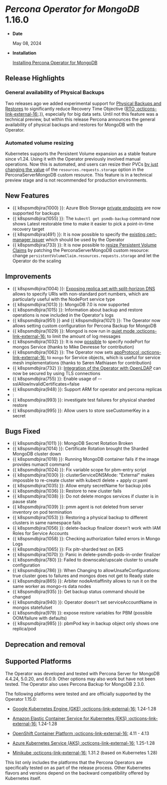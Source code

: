 # *Percona Operator for MongoDB* 1.16.0

* **Date**

    May 08, 2024

* **Installation**

    [Installing Percona Operator for MongoDB](../System-Requirements.md#installation-guidelines)

## Release Highlights

### General availability of Physical Backups

Two releases ago we added experimental support for [Physical Backups and Restores](../backups.md#physical) to significantly reduce Recovery Time Objective ([RTO :octicons-link-external-16:](https://www.percona.com/blog/backups-and-disaster-recovery/#:~:text=Recovery%20time%20objective%20(RTO)%20is,afford%20to%20lose%20after%20recovery).)), especially for big data sets. Until not this feature was a technical preview, but within this release Percona announces the general availability of physical backups and restores for MongoDB with the Operator.

### Automated volume resizing

Kubernetes supports the Persistent Volume expansion as a stable feature since v1.24. Using it with the Operator previously involved manual operations. Now this is automated, and users can resize their PVCs [by just changing the value](../scaling.md#scale-storage) of the `resources.requests.storage` option in the PerconaServerMongoDB custom resource. This feature is in a technical preview stage and is not recommended for production environments.

## New Features

* {{ k8spsmdbjira(1000) }}: Azure Blob Storage [private endpoints](../operator.html#backup-storages-azure-endpointurl) are now supported for backups
* {{ k8spsmdbjira(1055) }}: The `kubectl get psmdb-backup` command now shows Latest restorable time to make it easier to pick a point-in-time recovery target
* {{ k8spsmdbjira(491) }}: It is now possible to specify the [existing cert-manager issuer](../operator.md#tls-issuerconf-name) which should be used by the Operator
* {{ k8spsmdbjira(733) }}: It is now possible to [resize Persistent Volume Claims](../operator.md#automated-scaling-with-volume-expansion-capability) by patching the PerconaServerMongoDB custom resource: change  `persistentVolumeClaim.resources.requests.storage` and let the Operator do the scaling

## Improvements

* {{ k8spsmdbjira(1004) }}: [Exposing replica set with split-horizon DNS](../expose.md#exposing-replica-set-with-split-horizon-dns) allows to specify URIs with non-standard port numbers, which are particularly useful with the NodePort service type
* {{ k8spsmdbjira(1013) }}: MongoDB 7.0 is now supported
* {{ k8spsmdbjira(1015) }}: Information about backup and restore operations is now included in the Operator's logs
* {{ k8spsmdbjira(951) }} and {{ k8spsmdbjira(1021) }}: The Operator now allows setting custom configuration for Percona Backup for MongoDB
* {{ k8spsmdbjira(1029) }}: Mongod is now run in [quiet mode  :octicons-link-external-16:](https://www.mongodb.com/docs/manual/reference/program/mongod/#std-option-mongod.--quiet) to limit the amount of log messages
* {{ k8spsmdbjira(1032) }}: It is now [possible](../operator.md#sharding-mongos-expose-nodeport) to specify nodePort for mongos Service (thanks to Mike Devresse for contribution)
* {{ k8spsmdbjira(1062) }}: The Operator now sets [appProtocol :octicons-link-external-16:](https://kubernetes.io/docs/concepts/services-networking/service/#application-protocol) to `mongo` for Service objects, which is useful for service mesh implementations (thanks to Søren Mathiasen for contribution)
* {{ k8spsmdbjira(732) }}: [Integration of the Operator with OpenLDAP](../ldap.md#using-ldap-over-tls-connection) can now be secured by using TLS connections
* {{ k8spsmdbjira(755) }}: Enable usage of --sslAllowInvalidCertificates=false
* {{ k8spsmdbjira(948) }}: Support ARM for operator and percona replicas
* : 
* {{ k8spsmdbjira(993) }}: investigate test failures for physical sharded restore
* {{ k8spsmdbjira(995) }}: Allow users to store sseCustomerKey in a secret

## Bugs Fixed

* {{ k8spsmdbjira(1011) }}: MongoDB Secret Rotation Broken
* {{ k8spsmdbjira(1014) }}: Certificate Rotation brought the Sharded MongoDB cluster down
* {{ k8spsmdbjira(1018) }}: Running MongoDB container fails if the image provides numactl command
* {{ k8spsmdbjira(1024) }}: Fix variable scope for pbm-entry script
* {{ k8spsmdbjira(1030) }}: clusterServiceDNSMode: "External" makes impossble to re-create cluster with kubectl delete + apply cr.yaml
* {{ k8spsmdbjira(1035) }}: Allow empty secretName for backup jobs
* {{ k8spsmdbjira(1036) }}: Restore to new cluster fails
* {{ k8spsmdbjira(1038) }}: Do not delete mongos services if cluster is in pause state
* {{ k8spsmdbjira(1039) }}: pmm agent is not deleted from server inventory on pod termination
* {{ k8spsmdbjira(1053) }}: Restoring a physical backup to different clusters in same namespace fails
* {{ k8spsmdbjira(1056) }}: delete-backup finalizer doesn't work with IAM Roles for Service Accounts
* {{ k8spsmdbjira(1058) }}: Checking authorization failed errors in Mongo Logs
* {{ k8spsmdbjira(1065) }}: Fix pitr-sharded test on EKS
* {{ k8spsmdbjira(1070) }}: Panic in delete-psmdb-pods-in-order finalizer
* {{ k8spsmdbjira(780) }}: Failed to downscale/upscale cluster to unsafe configuration
* {{ k8spsmdbjira(786) }}: When Changing to allowUnsafeConfigurations: true cluster goes to failures and mongos does not get to Ready state
* {{ k8spsmdbjira(865) }}: Arbiter nodeAntiaffinity allows to run it on the same worker as mongo-rs data nodes
* {{ k8spsmdbjira(935) }}: Get backup status command should be changed
* {{ k8spsmdbjira(940) }}: Operator doesn't set serviceAccountName in mongos statefulset
* {{ k8spsmdbjira(979) }}: expose restore variables for PBM (possible OOM/failure with defaults)
* {{ k8spsmdbjira(985) }}: pbmPod key in backup object only shows one replica/pod

## Deprecation and removal



## Supported Platforms

The Operator was developed and tested with Percona Server for MongoDB 4.4.24,
5.0.20, and 6.0.9. Other options may also work but have not been tested. The
Operator also uses Percona Backup for MongoDB 2.3.0.

The following platforms were tested and are officially supported by the Operator
1.15.0:

* [Google Kubernetes Engine (GKE) :octicons-link-external-16:](https://cloud.google.com/kubernetes-engine) 1.24-1.28

* [Amazon Elastic Container Service for Kubernetes (EKS) :octicons-link-external-16:](https://aws.amazon.com) 1.24-1.28

* [OpenShift Container Platform :octicons-link-external-16:](https://www.redhat.com/en/technologies/cloud-computing/openshift) 4.11 - 4.13

* [Azure Kubernetes Service (AKS) :octicons-link-external-16:](https://azure.microsoft.com/en-us/services/kubernetes-service/) 1.25-1.28

* [Minikube :octicons-link-external-16:](https://github.com/kubernetes/minikube) 1.31.2 (based on Kubernetes 1.28)

This list only includes the platforms that the Percona Operators are specifically tested on as part of the release process. Other Kubernetes flavors and versions depend on the backward compatibility offered by Kubernetes itself.
